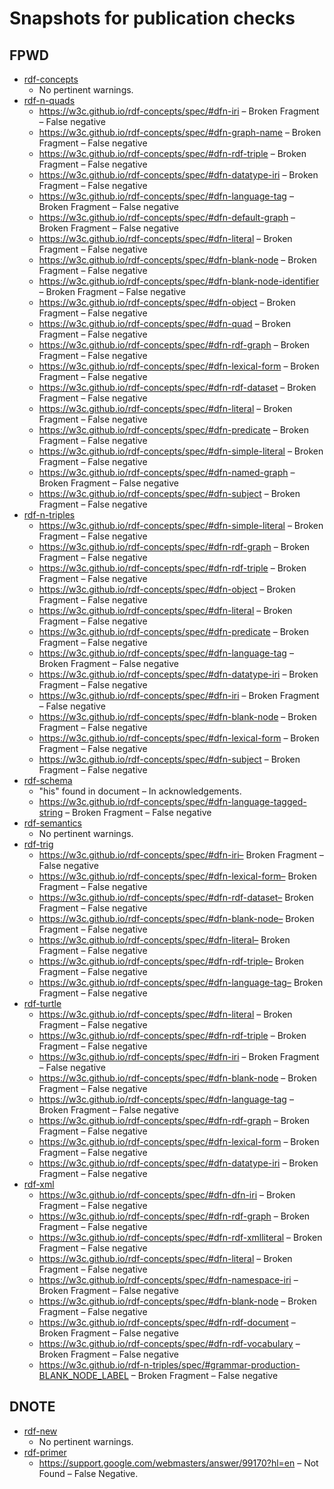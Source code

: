 # Snapshots for publication checks

## FPWD

* [rdf-concepts](rdf-concepts/FPWD/Overview.html)
  * No pertinent warnings.
* [rdf-n-quads](rdf-n-quads/FPWD/Overview.html)
  * https://w3c.github.io/rdf-concepts/spec/#dfn-iri  – Broken Fragment – False negative
  * https://w3c.github.io/rdf-concepts/spec/#dfn-graph-name – Broken Fragment – False negative
  * https://w3c.github.io/rdf-concepts/spec/#dfn-rdf-triple – Broken Fragment – False negative
  * https://w3c.github.io/rdf-concepts/spec/#dfn-datatype-iri – Broken Fragment – False negative
  * https://w3c.github.io/rdf-concepts/spec/#dfn-language-tag – Broken Fragment – False negative
  * https://w3c.github.io/rdf-concepts/spec/#dfn-default-graph – Broken Fragment – False negative
  * https://w3c.github.io/rdf-concepts/spec/#dfn-literal – Broken Fragment – False negative
  * https://w3c.github.io/rdf-concepts/spec/#dfn-blank-node – Broken Fragment – False negative
  * https://w3c.github.io/rdf-concepts/spec/#dfn-blank-node-identifier – Broken Fragment – False negative
  * https://w3c.github.io/rdf-concepts/spec/#dfn-object – Broken Fragment – False negative
  * https://w3c.github.io/rdf-concepts/spec/#dfn-quad – Broken Fragment – False negative
  * https://w3c.github.io/rdf-concepts/spec/#dfn-rdf-graph – Broken Fragment – False negative
  * https://w3c.github.io/rdf-concepts/spec/#dfn-lexical-form – Broken Fragment – False negative
  * https://w3c.github.io/rdf-concepts/spec/#dfn-rdf-dataset – Broken Fragment – False negative
  * https://w3c.github.io/rdf-concepts/spec/#dfn-literal – Broken Fragment – False negative
  * https://w3c.github.io/rdf-concepts/spec/#dfn-predicate – Broken Fragment – False negative
  * https://w3c.github.io/rdf-concepts/spec/#dfn-simple-literal – Broken Fragment – False negative
  * https://w3c.github.io/rdf-concepts/spec/#dfn-named-graph – Broken Fragment – False negative
  * https://w3c.github.io/rdf-concepts/spec/#dfn-subject – Broken Fragment – False negative
* [rdf-n-triples](rdf-n-triples/FPWD/Overview.html)
  * https://w3c.github.io/rdf-concepts/spec/#dfn-simple-literal – Broken Fragment – False negative
  * https://w3c.github.io/rdf-concepts/spec/#dfn-rdf-graph – Broken Fragment – False negative
  * https://w3c.github.io/rdf-concepts/spec/#dfn-rdf-triple – Broken Fragment – False negative
  * https://w3c.github.io/rdf-concepts/spec/#dfn-object – Broken Fragment – False negative
  * https://w3c.github.io/rdf-concepts/spec/#dfn-literal – Broken Fragment – False negative
  * https://w3c.github.io/rdf-concepts/spec/#dfn-predicate – Broken Fragment – False negative
  * https://w3c.github.io/rdf-concepts/spec/#dfn-language-tag – Broken Fragment – False negative
  * https://w3c.github.io/rdf-concepts/spec/#dfn-datatype-iri – Broken Fragment – False negative
  * https://w3c.github.io/rdf-concepts/spec/#dfn-iri – Broken Fragment – False negative
  * https://w3c.github.io/rdf-concepts/spec/#dfn-blank-node – Broken Fragment – False negative
  * https://w3c.github.io/rdf-concepts/spec/#dfn-lexical-form – Broken Fragment – False negative
  * https://w3c.github.io/rdf-concepts/spec/#dfn-subject – Broken Fragment – False negative
* [rdf-schema](rdf-schema/FPWD/Overview.html)
  * "his" found in document – In acknowledgements.
  * https://w3c.github.io/rdf-concepts/spec/#dfn-language-tagged-string – Broken Fragment – False negative
* [rdf-semantics](rdf-semantics/FPWD/Overview.html)
  * No pertinent warnings.
* [rdf-trig](rdf-trig/FPWD/Overview.html)
  * https://w3c.github.io/rdf-concepts/spec/#dfn-iri– Broken Fragment – False negative
  * https://w3c.github.io/rdf-concepts/spec/#dfn-lexical-form– Broken Fragment – False negative
  * https://w3c.github.io/rdf-concepts/spec/#dfn-rdf-dataset– Broken Fragment – False negative
  * https://w3c.github.io/rdf-concepts/spec/#dfn-blank-node– Broken Fragment – False negative
  * https://w3c.github.io/rdf-concepts/spec/#dfn-literal– Broken Fragment – False negative
  * https://w3c.github.io/rdf-concepts/spec/#dfn-rdf-triple– Broken Fragment – False negative
  * https://w3c.github.io/rdf-concepts/spec/#dfn-language-tag– Broken Fragment – False negative
* [rdf-turtle](rdf-turtle/FPWD/Overview.html)
  * https://w3c.github.io/rdf-concepts/spec/#dfn-literal – Broken Fragment – False negative
  * https://w3c.github.io/rdf-concepts/spec/#dfn-rdf-triple – Broken Fragment – False negative
  * https://w3c.github.io/rdf-concepts/spec/#dfn-iri – Broken Fragment – False negative
  * https://w3c.github.io/rdf-concepts/spec/#dfn-blank-node – Broken Fragment – False negative
  * https://w3c.github.io/rdf-concepts/spec/#dfn-language-tag – Broken Fragment – False negative
  * https://w3c.github.io/rdf-concepts/spec/#dfn-rdf-graph – Broken Fragment – False negative
  * https://w3c.github.io/rdf-concepts/spec/#dfn-lexical-form – Broken Fragment – False negative
  * https://w3c.github.io/rdf-concepts/spec/#dfn-datatype-iri – Broken Fragment – False negative
* [rdf-xml](rdf-xml/FPWD/Overview.html)
  * https://w3c.github.io/rdf-concepts/spec/#dfn-dfn-iri – Broken Fragment – False negative
  * https://w3c.github.io/rdf-concepts/spec/#dfn-rdf-graph – Broken Fragment – False negative
  * https://w3c.github.io/rdf-concepts/spec/#dfn-rdf-xmlliteral – Broken Fragment – False negative
  * https://w3c.github.io/rdf-concepts/spec/#dfn-literal – Broken Fragment – False negative
  * https://w3c.github.io/rdf-concepts/spec/#dfn-namespace-iri – Broken Fragment – False negative
  * https://w3c.github.io/rdf-concepts/spec/#dfn-blank-node – Broken Fragment – False negative
  * https://w3c.github.io/rdf-concepts/spec/#dfn-rdf-document – Broken Fragment – False negative
  * https://w3c.github.io/rdf-concepts/spec/#dfn-rdf-vocabulary – Broken Fragment – False negative
  * https://w3c.github.io/rdf-n-triples/spec/#grammar-production-BLANK_NODE_LABEL – Broken Fragment – False negative

## DNOTE

* [rdf-new](rdf-new/DNOTE/Overview.html)
  * No pertinent warnings.
* [rdf-primer](rdf-primer/DNOTE/Overview.html)
  * https://support.google.com/webmasters/answer/99170?hl=en – Not Found – False Negative.

